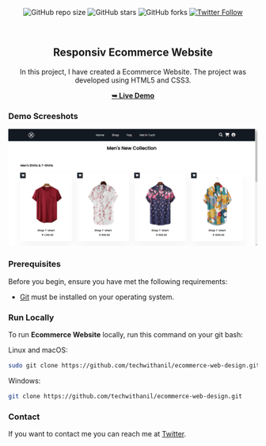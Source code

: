 <div align="center">
  
  ![GitHub repo size](https://img.shields.io/github/repo-size/techwithanil/ecommerce-web-design)
  ![GitHub stars](https://img.shields.io/github/stars/techwithanil/ecommerce-web-design)
  ![GitHub forks](https://img.shields.io/github/forks/techwithanil/ecommerce-web-design?style=social)
  [![Twitter Follow](https://img.shields.io/twitter/follow/techwanil?style=social)](https://twitter.com/intent/follow?screen_name=techwanil)
 
  <br />

  <h2 align="center">Responsiv Ecommerce Website</h2>

 In this project, I have created a Ecommerce Website. The project was developed using HTML5 and CSS3.

  <a href="https://techwithanil.github.io/ecommerce-web-design/"><strong>➥ Live Demo</strong></a>

</div>

### Demo Screeshots

![Ecommerce Website Desktop Demo](./readme-images/ecommerce-web.png "Desktop Demo")

### Prerequisites

Before you begin, ensure you have met the following requirements:

* [Git](https://git-scm.com/downloads "Download Git") must be installed on your operating system.

### Run Locally

To run **Ecommerce Website** locally, run this command on your git bash:

Linux and macOS:

```bash
sudo git clone https://github.com/techwithanil/ecommerce-web-design.git
```

Windows:

```bash
git clone https://github.com/techwithanil/ecommerce-web-design.git
```

### Contact

If you want to contact me you can reach me at [Twitter](https://twitter.com/techwanil).
